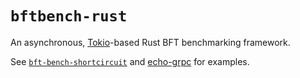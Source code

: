 # `bftbench-rust`

An asynchronous, [Tokio]-based Rust BFT benchmarking framework.

See [`bft-bench-shortcircuit`](./bft-bench-shortcircuit/README.md) and [echo-grpc](./echo-grpc/README.md) for examples.

[tokio]: https://tokio.rs/
